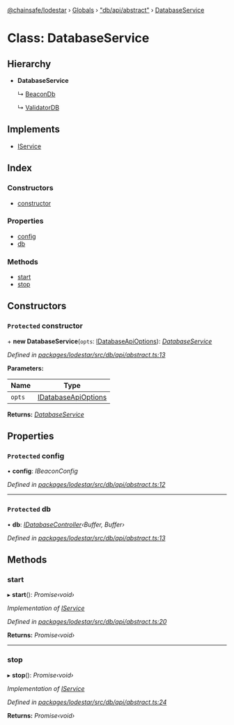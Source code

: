 [@chainsafe/lodestar](../README.md) › [Globals](../globals.md) › ["db/api/abstract"](../modules/_db_api_abstract_.md) › [DatabaseService](_db_api_abstract_.databaseservice.md)

# Class: DatabaseService

## Hierarchy

* **DatabaseService**

  ↳ [BeaconDb](_db_api_beacon_beacon_.beacondb.md)

  ↳ [ValidatorDB](_db_api_validator_validator_.validatordb.md)

## Implements

* [IService](../interfaces/_node_nodejs_.iservice.md)

## Index

### Constructors

* [constructor](_db_api_abstract_.databaseservice.md#protected-constructor)

### Properties

* [config](_db_api_abstract_.databaseservice.md#protected-config)
* [db](_db_api_abstract_.databaseservice.md#protected-db)

### Methods

* [start](_db_api_abstract_.databaseservice.md#start)
* [stop](_db_api_abstract_.databaseservice.md#stop)

## Constructors

### `Protected` constructor

\+ **new DatabaseService**(`opts`: [IDatabaseApiOptions](../interfaces/_db_api_abstract_.idatabaseapioptions.md)): *[DatabaseService](_db_api_abstract_.databaseservice.md)*

*Defined in [packages/lodestar/src/db/api/abstract.ts:13](https://github.com/ChainSafe/lodestar/blob/e2d6cf79d/packages/lodestar/src/db/api/abstract.ts#L13)*

**Parameters:**

Name | Type |
------ | ------ |
`opts` | [IDatabaseApiOptions](../interfaces/_db_api_abstract_.idatabaseapioptions.md) |

**Returns:** *[DatabaseService](_db_api_abstract_.databaseservice.md)*

## Properties

### `Protected` config

• **config**: *IBeaconConfig*

*Defined in [packages/lodestar/src/db/api/abstract.ts:12](https://github.com/ChainSafe/lodestar/blob/e2d6cf79d/packages/lodestar/src/db/api/abstract.ts#L12)*

___

### `Protected` db

• **db**: *[IDatabaseController](../interfaces/_db_controller_interface_.idatabasecontroller.md)‹Buffer, Buffer›*

*Defined in [packages/lodestar/src/db/api/abstract.ts:13](https://github.com/ChainSafe/lodestar/blob/e2d6cf79d/packages/lodestar/src/db/api/abstract.ts#L13)*

## Methods

###  start

▸ **start**(): *Promise‹void›*

*Implementation of [IService](../interfaces/_node_nodejs_.iservice.md)*

*Defined in [packages/lodestar/src/db/api/abstract.ts:20](https://github.com/ChainSafe/lodestar/blob/e2d6cf79d/packages/lodestar/src/db/api/abstract.ts#L20)*

**Returns:** *Promise‹void›*

___

###  stop

▸ **stop**(): *Promise‹void›*

*Implementation of [IService](../interfaces/_node_nodejs_.iservice.md)*

*Defined in [packages/lodestar/src/db/api/abstract.ts:24](https://github.com/ChainSafe/lodestar/blob/e2d6cf79d/packages/lodestar/src/db/api/abstract.ts#L24)*

**Returns:** *Promise‹void›*
